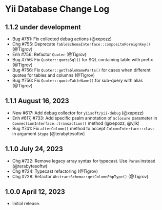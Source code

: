 # Yii Database Change Log

## 1.1.2 under development

- Bug #751: Fix collected debug actions (@xepozz)
- Chg #755: Deprecate `TableSchemaInterface::compositeForeignKey()` (@Tigrov) 
- Enh #756: Refactor `Quoter` (@Tigrov) 
- Bug #756: Fix `Quoter::quoteSql()` for SQL containing table with prefix (@Tigrov)
- Bug #756: Fix `Quoter::getTableNameParts()` for cases when different quotes for tables and columns (@Tigrov)
- Bug #756: Fix `Quoter::quoteTableName()` for sub-query with alias (@Tigrov)

## 1.1.1 August 16, 2023

- New #617: Add debug collector for `yiisoft/yii-debug` (@xepozz)
- Enh #617, #733: Add specific psalm annotation of `$closure` parameter in `ConnectionInterface::transaction()` 
  method (@xepozz, @vjik)
- Bug #741: Fix `alterColumn()` method to accept `ColumnInterface::class` in argument `$type` (@terabytesoftw)

## 1.1.0 July 24, 2023

- Chg #722: Remove legacy array syntax for typecast. Use `Param` instead (@terabytesoftw)
- Chg #724: Typecast refactoring (@Tigrov)
- Chg #728: Refactor `AbstractSchema::getColumnPhpType()` (@Tigrov)

## 1.0.0 April 12, 2023

- Initial release.
